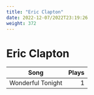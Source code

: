 ```yaml
---
title: "Eric Clapton"
date: 2022-12-07/2022T23:19:26
weight: 372
---
```


# Eric Clapton

 Song | Plays 
----- | -----:
Wonderful Tonight | 1
